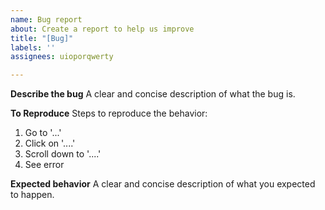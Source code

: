 ```yaml
---
name: Bug report
about: Create a report to help us improve
title: "[Bug]"
labels: ''
assignees: uioporqwerty

---
```


**Describe the bug**
A clear and concise description of what the bug is.

**To Reproduce**
Steps to reproduce the behavior:
1. Go to '...'
2. Click on '....'
3. Scroll down to '....'
4. See error

**Expected behavior**
A clear and concise description of what you expected to happen.
